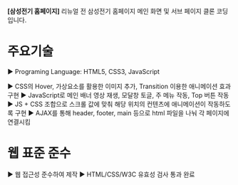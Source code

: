 <b>[삼성전기 홈페이지]</b>
리뉴얼 전 삼성전기 홈페이지 메인 화면 및 서브 페이지 클론 코딩입니다.

# 주요기술
▶ Programing Language: HTML5, CSS3, JavaScript

▶ CSS의 Hover, 가상요소를 활용한 이미지 추가, Transition 이용한 애니메이션 효과 구현
▶ JavaScript로 메인 배너 영상 재생, 모달창 토글, 주 메뉴 작동, Top 버튼 작동
▶ JS + CSS 조합으로 스크롤 값에 맞춰 해당 위치의 컨텐츠에 애니메이션이 작동하도록 구현
▶ AJAX를 통해 header, footer, main 등으로 html 파일을 나눠 각 페이지에 연결시킴

# 웹 표준 준수
▶ 웹 접근성 준수하여 제작
▶ HTML/CSS/W3C 유효성 검사 통과 완료
